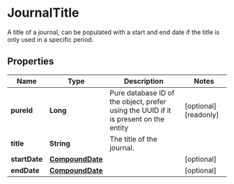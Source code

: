 

# JournalTitle

A title of a journal, can be populated with a start and end date if the title is only used in a specific period.
## Properties

Name | Type | Description | Notes
------------ | ------------- | ------------- | -------------
**pureId** | **Long** | Pure database ID of the object, prefer using the UUID if it is present on the entity |  [optional] [readonly]
**title** | **String** | The title of the journal. | 
**startDate** | [**CompoundDate**](CompoundDate.md) |  |  [optional]
**endDate** | [**CompoundDate**](CompoundDate.md) |  |  [optional]



